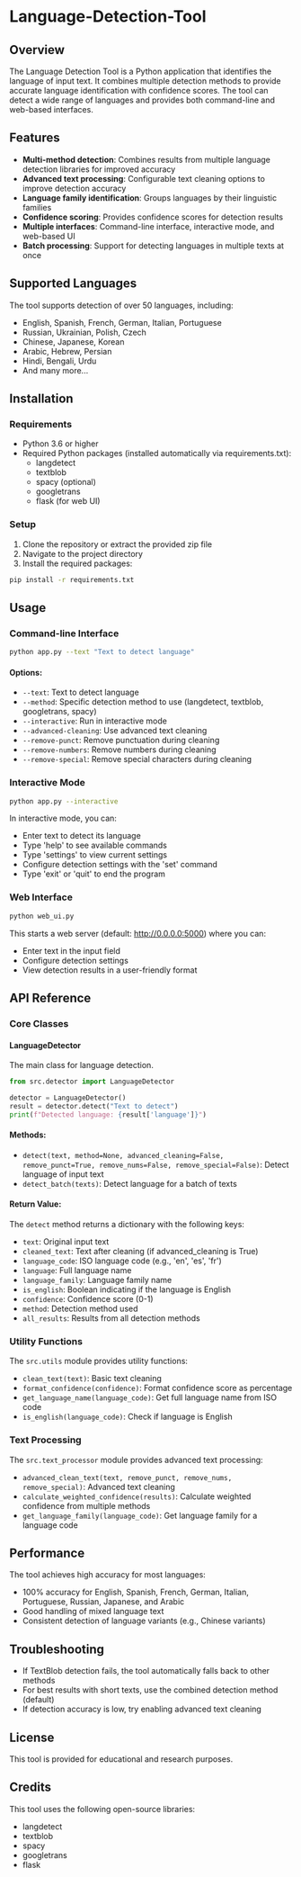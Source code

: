 # Language-Detection-Tool

## Overview

The Language Detection Tool is a Python application that identifies the language of input text. It combines multiple detection methods to provide accurate language identification with confidence scores. The tool can detect a wide range of languages and provides both command-line and web-based interfaces.

## Features

- **Multi-method detection**: Combines results from multiple language detection libraries for improved accuracy
- **Advanced text processing**: Configurable text cleaning options to improve detection accuracy
- **Language family identification**: Groups languages by their linguistic families
- **Confidence scoring**: Provides confidence scores for detection results
- **Multiple interfaces**: Command-line interface, interactive mode, and web-based UI
- **Batch processing**: Support for detecting languages in multiple texts at once

## Supported Languages

The tool supports detection of over 50 languages, including:

- English, Spanish, French, German, Italian, Portuguese
- Russian, Ukrainian, Polish, Czech
- Chinese, Japanese, Korean
- Arabic, Hebrew, Persian
- Hindi, Bengali, Urdu
- And many more...

## Installation

### Requirements

- Python 3.6 or higher
- Required Python packages (installed automatically via requirements.txt):
  - langdetect
  - textblob
  - spacy (optional)
  - googletrans
  - flask (for web UI)

### Setup

1. Clone the repository or extract the provided zip file
2. Navigate to the project directory
3. Install the required packages:

```bash
pip install -r requirements.txt
```

## Usage

### Command-line Interface

```bash
python app.py --text "Text to detect language"
```

#### Options:

- `--text`: Text to detect language
- `--method`: Specific detection method to use (langdetect, textblob, googletrans, spacy)
- `--interactive`: Run in interactive mode
- `--advanced-cleaning`: Use advanced text cleaning
- `--remove-punct`: Remove punctuation during cleaning
- `--remove-numbers`: Remove numbers during cleaning
- `--remove-special`: Remove special characters during cleaning

### Interactive Mode

```bash
python app.py --interactive
```

In interactive mode, you can:
- Enter text to detect its language
- Type 'help' to see available commands
- Type 'settings' to view current settings
- Configure detection settings with the 'set' command
- Type 'exit' or 'quit' to end the program

### Web Interface

```bash
python web_ui.py
```

This starts a web server (default: http://0.0.0.0:5000) where you can:
- Enter text in the input field
- Configure detection settings
- View detection results in a user-friendly format

## API Reference

### Core Classes

#### LanguageDetector

The main class for language detection.

```python
from src.detector import LanguageDetector

detector = LanguageDetector()
result = detector.detect("Text to detect")
print(f"Detected language: {result['language']}")
```

#### Methods:

- `detect(text, method=None, advanced_cleaning=False, remove_punct=True, remove_nums=False, remove_special=False)`: Detect language of input text
- `detect_batch(texts)`: Detect language for a batch of texts

#### Return Value:

The `detect` method returns a dictionary with the following keys:
- `text`: Original input text
- `cleaned_text`: Text after cleaning (if advanced_cleaning is True)
- `language_code`: ISO language code (e.g., 'en', 'es', 'fr')
- `language`: Full language name
- `language_family`: Language family name
- `is_english`: Boolean indicating if the language is English
- `confidence`: Confidence score (0-1)
- `method`: Detection method used
- `all_results`: Results from all detection methods

### Utility Functions

The `src.utils` module provides utility functions:

- `clean_text(text)`: Basic text cleaning
- `format_confidence(confidence)`: Format confidence score as percentage
- `get_language_name(language_code)`: Get full language name from ISO code
- `is_english(language_code)`: Check if language is English

### Text Processing

The `src.text_processor` module provides advanced text processing:

- `advanced_clean_text(text, remove_punct, remove_nums, remove_special)`: Advanced text cleaning
- `calculate_weighted_confidence(results)`: Calculate weighted confidence from multiple methods
- `get_language_family(language_code)`: Get language family for a language code

## Performance

The tool achieves high accuracy for most languages:
- 100% accuracy for English, Spanish, French, German, Italian, Portuguese, Russian, Japanese, and Arabic
- Good handling of mixed language text
- Consistent detection of language variants (e.g., Chinese variants)

## Troubleshooting

- If TextBlob detection fails, the tool automatically falls back to other methods
- For best results with short texts, use the combined detection method (default)
- If detection accuracy is low, try enabling advanced text cleaning

## License

This tool is provided for educational and research purposes.

## Credits

This tool uses the following open-source libraries:
- langdetect
- textblob
- spacy
- googletrans
- flask
